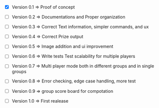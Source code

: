 - [x] Version 0.1 => Proof of concept
- [  ] Version 0.2 => Documentations and Proper organization
- [  ] Version 0.3 => Correct Text information, simpler commands, and ux
- [  ] Version 0.4 => Correct Prize output
- [  ] Version 0.5 => Image addition and ui improvement
- [  ] Version 0.6 => Write tests
		            Test scalability for multiple players
- [  ] Version 0.7 => Multi player mode both in  different groups and in single groups
- [  ] Version 0.8 => Error checking, edge case handling, more test
- [  ] Version 0.9 => group score board for compotation

- [  ] Version 1.0 => First realease
